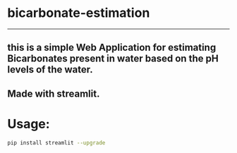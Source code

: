 # bicarbonate-estimation
---
## this is a simple Web Application for estimating Bicarbonates present in water based on the pH levels of the water.
## Made with streamlit.

# Usage:
```bash
pip install streamlit --upgrade
```
